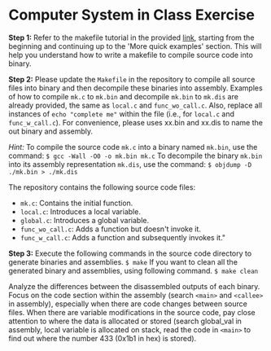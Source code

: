 
  # Computer System in Class Exercise

 
**Step 1:**
Refer to the makefile tutorial in the provided [link](https://makefiletutorial.com), starting from the beginning and continuing up to the 'More quick examples' section. This will help you understand how to write a makefile to compile source code into binary.


**Step 2:**
Please update the `Makefile` in the repository to compile all source files into binary and then decompile these binaries into assembly. Examples of how to compile `mk.c` to `mk.bin` and decompile `mk.bin` to `mk.dis` are already provided, the same as `local.c` and `func_wo_call.c`. Also, replace all instances of `echo "complete me"` within the file (i.e., for `local.c` and `func_w_call.c`). For convenience, please uses xx.bin and xx.dis to name the out binary and assembly. 

*Hint:*
To compile the source code `mk.c` into a binary named `mk.bin`, use the command:
`$ gcc -Wall -O0 -o mk.bin mk.c`
To decompile the binary `mk.bin` into its assembly representation `mk.dis`, use the command:
`$ objdump -D ./mk.bin > ./mk.dis`


The repository contains the following source code files:
-  `mk.c`: Contains the initial function.
-  `local.c`: Introduces a local variable.
-  `global.c`: Introduces a global variable.
-  `func_wo_call.c`: Adds a function but doesn't invoke it.
-  `func_w_call.c`: Adds a function and subsequently invokes it."


**Step 3:**
Execute the following commands in the source code directory to generate binaries and assemblies.
`$ make`
If you want to clean all the generated binary and assemblies, using following command.
`$ make clean`

Analyze the differences between the disassembled outputs of each binary. Focus on the code section within the assembly (search `<main>` and `<callee>` in assembly), especially when there are code changes between source files. When there are variable modifications in the source code, pay close attention to where the data is allocated or stored (search global_val in assembly, local variable is allocated on stack, read the code in `<main>` to find out where the number 433 (0x1b1 in hex) is stored).
